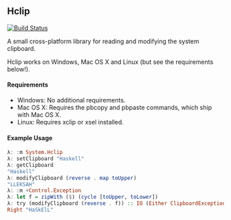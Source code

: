 ## Hclip

[![Build Status](https://travis-ci.org/jetho/Hclip.svg?branch=master)](https://travis-ci.org/jetho/Hclip)

A small cross-platform library for reading and modifying the system clipboard.

Hclip works on Windows, Mac OS X and Linux (but see the requirements below!).


#### Requirements

* Windows: No additional requirements.
* Mac OS X: Requires the pbcopy and pbpaste commands, which ship with Mac OS X.
* Linux: Requires xclip or xsel installed.


#### Example Usage

 ```haskell
λ: :m System.Hclip
λ: setClipboard "Haskell"
λ: getClipboard
"Haskell"
λ: modifyClipboard (reverse . map toUpper)
"LLEKSAH"
λ: :m +Control.Exception
λ: let f = zipWith ($) (cycle [toUpper, toLower])
λ: try (modifyClipboard (reverse . f)) :: IO (Either ClipboardException String)
Right "HaSkElL"
 ```


